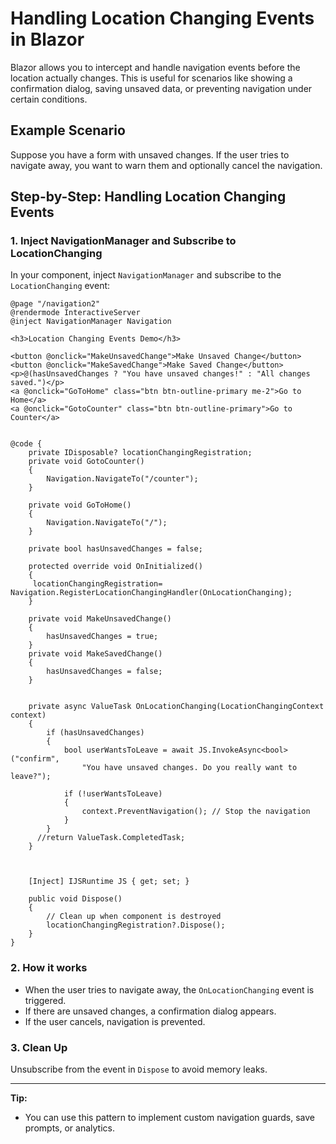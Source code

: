 
# Handling Location Changing Events in Blazor

Blazor allows you to intercept and handle navigation events before the location actually changes. This is useful for scenarios like showing a confirmation dialog, saving unsaved data, or preventing navigation under certain conditions.

## Example Scenario

Suppose you have a form with unsaved changes. If the user tries to navigate away, you want to warn them and optionally cancel the navigation.

## Step-by-Step: Handling Location Changing Events

### 1. Inject NavigationManager and Subscribe to LocationChanging

In your component, inject `NavigationManager` and subscribe to the `LocationChanging` event:

```razor
@page "/navigation2"
@rendermode InteractiveServer
@inject NavigationManager Navigation

<h3>Location Changing Events Demo</h3>

<button @onclick="MakeUnsavedChange">Make Unsaved Change</button>
<button @onclick="MakeSavedChange">Make Saved Change</button>
<p>@(hasUnsavedChanges ? "You have unsaved changes!" : "All changes saved.")</p>
<a @onclick="GoToHome" class="btn btn-outline-primary me-2">Go to Home</a>
<a @onclick="GotoCounter" class="btn btn-outline-primary">Go to Counter</a>


@code {
	private IDisposable? locationChangingRegistration;
	private void GotoCounter()
	{
		Navigation.NavigateTo("/counter");
	}

	private void GoToHome()
	{
		Navigation.NavigateTo("/");
	}

	private bool hasUnsavedChanges = false;

	protected override void OnInitialized()
	{
	 locationChangingRegistration=	Navigation.RegisterLocationChangingHandler(OnLocationChanging);
	}

	private void MakeUnsavedChange()
	{
		hasUnsavedChanges = true;
	}
	private void MakeSavedChange()
	{
		hasUnsavedChanges = false;
    }
	

	private async ValueTask OnLocationChanging(LocationChangingContext context)
	{
		if (hasUnsavedChanges)
		{
			bool userWantsToLeave = await JS.InvokeAsync<bool>("confirm",
				"You have unsaved changes. Do you really want to leave?");

			if (!userWantsToLeave)
			{
				context.PreventNavigation(); // Stop the navigation
			}
		}
	  //return ValueTask.CompletedTask;
	}

	

	[Inject] IJSRuntime JS { get; set; }

	public void Dispose()
	{
		// Clean up when component is destroyed
		locationChangingRegistration?.Dispose();
	}
}
```

### 2. How it works
- When the user tries to navigate away, the `OnLocationChanging` event is triggered.
- If there are unsaved changes, a confirmation dialog appears.
- If the user cancels, navigation is prevented.

### 3. Clean Up
Unsubscribe from the event in `Dispose` to avoid memory leaks.

---

**Tip:**
- You can use this pattern to implement custom navigation guards, save prompts, or analytics.
